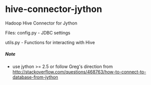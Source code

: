 hive-connector-jython
=====================

Hadoop Hive Connector for Jython

Files:
config.py - JDBC settings

utils.py - Functions for interacting with Hive

##### Note 
- use jython >= 2.5 or follow Greg's direction from http://stackoverflow.com/questions/468763/how-to-connect-to-database-from-jython

